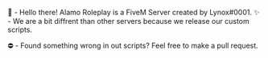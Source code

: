 👋 - Hello there! Alamo Roleplay is a FiveM Server created by Lynox#0001.
✨ - We are a bit diffrent than other servers because we release our custom scripts.

⛔ - Found something wrong in out scripts? Feel free to make a pull request.
